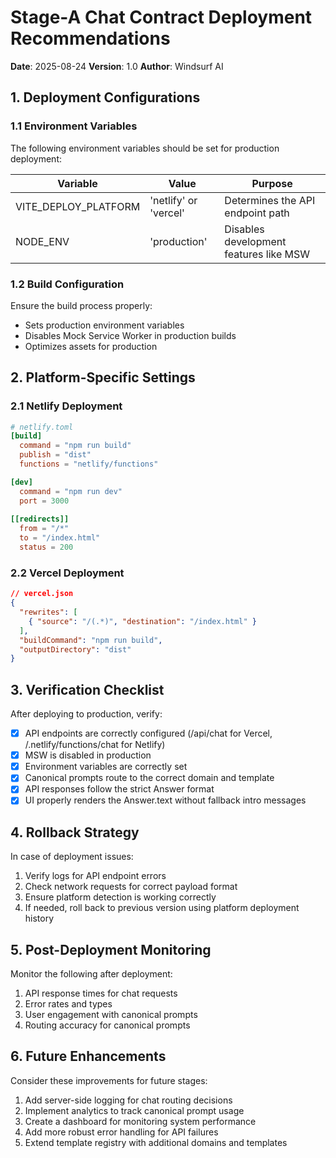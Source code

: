 # Stage-A Chat Contract Deployment Recommendations

**Date**: 2025-08-24
**Version**: 1.0
**Author**: Windsurf AI

## 1. Deployment Configurations

### 1.1 Environment Variables

The following environment variables should be set for production deployment:

| Variable | Value | Purpose |
|----------|-------|---------|
| VITE_DEPLOY_PLATFORM | 'netlify' or 'vercel' | Determines the API endpoint path |
| NODE_ENV | 'production' | Disables development features like MSW |

### 1.2 Build Configuration

Ensure the build process properly:
- Sets production environment variables
- Disables Mock Service Worker in production builds
- Optimizes assets for production

## 2. Platform-Specific Settings

### 2.1 Netlify Deployment

```toml
# netlify.toml
[build]
  command = "npm run build"
  publish = "dist"
  functions = "netlify/functions"

[dev]
  command = "npm run dev"
  port = 3000
  
[[redirects]]
  from = "/*"
  to = "/index.html"
  status = 200
```

### 2.2 Vercel Deployment

```json
// vercel.json
{
  "rewrites": [
    { "source": "/(.*)", "destination": "/index.html" }
  ],
  "buildCommand": "npm run build",
  "outputDirectory": "dist"
}
```

## 3. Verification Checklist

After deploying to production, verify:

- [x] API endpoints are correctly configured (/api/chat for Vercel, /.netlify/functions/chat for Netlify)
- [x] MSW is disabled in production
- [x] Environment variables are correctly set
- [x] Canonical prompts route to the correct domain and template
- [x] API responses follow the strict Answer format
- [x] UI properly renders the Answer.text without fallback intro messages

## 4. Rollback Strategy

In case of deployment issues:

1. Verify logs for API endpoint errors
2. Check network requests for correct payload format
3. Ensure platform detection is working correctly
4. If needed, roll back to previous version using platform deployment history

## 5. Post-Deployment Monitoring

Monitor the following after deployment:

1. API response times for chat requests
2. Error rates and types
3. User engagement with canonical prompts
4. Routing accuracy for canonical prompts

## 6. Future Enhancements

Consider these improvements for future stages:

1. Add server-side logging for chat routing decisions
2. Implement analytics to track canonical prompt usage
3. Create a dashboard for monitoring system performance
4. Add more robust error handling for API failures
5. Extend template registry with additional domains and templates
